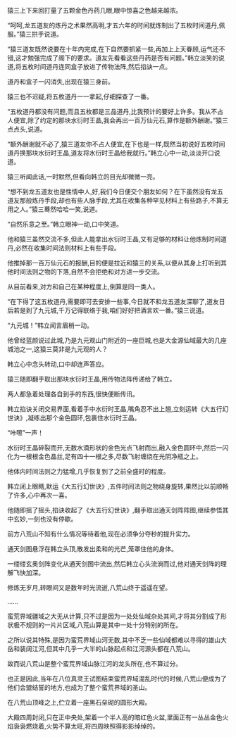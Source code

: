 
猿三上下来回打量了五颗金色丹药几眼,眼中惊喜之色越来越浓。

“呵呵,龙五道友的炼丹之术果然高明,才五六年的时间就炼制出了五枚时间道丹,佩服。”猿三拱手说道。

“猿三道友既然说要在十年内完成,在下自然要抓紧一些,再加上上天眷顾,运气还不错,这才勉强完成了阁下的要求。道友先看看这些丹药是否有问题。”韩立淡笑的说道,将五枚时间道丹连同盒子放进了传物法阵,然后掐诀一点。

道丹和盒子一闪消失,出现在猿三身前。

猿三也不迟疑,将五枚道丹一一拿起,仔细探查了一番。

“五枚道丹都没有问题,而且五枚都是三品道丹,比我预计的要好上许多。我从不占人便宜,除了约定的那块水衍时王晶,我会再出一百万仙元石,算作是额外酬谢。”猿三点点头,说道。

“额外酬谢就不必了,猿三道友你不占人便宜,在下也是一样,既然当初说好五枚时间道丹换那块水衍时王晶,道友将水衍时王晶给我就行。”韩立心中一动,淡淡开口说道。

猿三听闻此话,一时默然,但看向韩立的目光却微微一亮。

“想不到龙五道友也是性情中人,好,我们今日便交个朋友如何？在下虽然没有龙五道友那般炼丹手段,却也有些人脉手段,尤其在收集各种罕见材料上有些路子,不算无用之人。”猿三蓦然哈哈一笑,说道。

“自然乐意之至。”韩立眼神一动,口中笑道。

他和猿三虽然交流不多,但此人能拿出水衍时王晶,又有足够的材料让他炼制时间道丹,必然在收集时间法则材料上有些手段。

他推掉那一百万仙元石的报酬,目的便是拉近和猿三的关系,以便从其身上打听到其他时间法则之物的下落,自然不会拒绝和对方进一步交流。

从目前看来,对方和自己在某种程度上,倒算是同一类人。

“在下得了这五枚道丹,需要即可去安排一些事,今日就不和龙五道友深聊了,道友日后若是到了九元城,千万记得联络于我,咱们好好把酒言欢一番。”猿三说道。

“九元城！”韩立闻言眉梢一动。

他曾经蓝颜说过此城,乃是九元观山门附近的一座巨城,也是大金源仙域最大的几座城池之一,这猿三莫非是九元观的人？

韩立心中念头转动,口中却连声答应。

猿三随即翻手取出那块水衍时王晶,用传物法阵传递给了韩立。

两人都急着处理各自到手的东西,很快便断传讯。

韩立掐诀关闭交易界面,看着手中水衍时王晶,嘴角忍不出上翘,立刻运转《大五行幻世诀》,凝练出那个金色圆环,包裹住水衍时王晶。

“咔嚓”一声！

水衍时王晶碎裂而开,无数水滴形状的金色光点飞射而出,融入金色圆环中,然后一闪化为一根根金色晶丝,足有四十一根之多,尽数飞射缠绕在光阴净瓶之上。

他体内时间法则之力猛增,几乎恢复到了之前全盛时的程度。

韩立闭上眼睛,默运《大五行幻世诀》,五件时间法则之物绕身旋转,果然比以前顺畅了许多,心中再次一喜。

他随即摇了摇头,掐诀收起了《大五行幻世诀》,翻手取出通天剑阵阵图,继续参悟其中玄妙,一刻也没有停歇。

前方八荒山不知有什么情况等待着他,现在必须争分夺秒的提升实力。

通天剑图悬浮在韩立头顶,散发出柔和的光芒,笼罩住他的身体。

一缕缕玄奥剑阵变化从通天剑图中流出,然后韩立心头流淌而过,他对通天剑阵的理解飞快加深。

修炼无岁月,转眼间又是数年时光流逝,八荒山终于遥遥在望。

……

蛮荒界域疆域之大无从计算,只不过是因为一处处仙域杂处其间,才将其分割成了形状极不规则的一片片区域,八荒山算是其中一处十分特别的所在。

之所以说其特殊,是因为蛮荒界域山河无数,其中不乏一些仙域都难以寻得的雄山大岳和装阔江河,但其中几乎一大半的山脉起点和江河源头都在八荒山。

故而说八荒山是整个蛮荒界域山脉江河的龙头所在,也不算过分。

也正是因此,当年在八位真灵王试图结束蛮荒界域混乱时代的时候,八荒山便成为了他们会盟结誓的地方,也成为了整个蛮荒界域的圣山。

在八荒山顶峰之上,伫立着一座黑石垒砌的圆形大殿。

大殿四周封闭,只在正中央处,架着一个半人高的暗红色火盆,里面正有一丛丛金色火焰袅袅燃烧着,火势不算太旺,将四周映照得影影绰绰的。